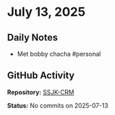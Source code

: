 ﻿# July 13, 2025

## Daily Notes

- Met bobby chacha #personal

## GitHub Activity

**Repository:** [SSJK-CRM](https://github.com/Rupali59/SSJK-CRM)

**Status:** No commits on 2025-07-13
